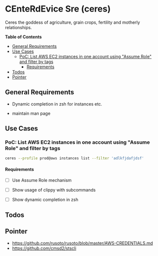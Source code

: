 # CEnteRdEvice Sre (ceres)

Ceres the goddess of agriculture, grain crops, fertility and motherly relationships.

<!-- START doctoc generated TOC please keep comment here to allow auto update -->
<!-- DON'T EDIT THIS SECTION, INSTEAD RE-RUN doctoc TO UPDATE -->
**Table of Contents**

- [General Requirements](#general-requirements)
- [Use Cases](#use-cases)
  - [PoC: List AWS EC2 instances in one account using "Assume Role" and filter by tags](#poc-list-aws-ec2-instances-in-one-account-using-assume-role-and-filter-by-tags)
    - [Requirements](#requirements)
- [Todos](#todos)
- [Pointer](#pointer)

<!-- END doctoc generated TOC please keep comment here to allow auto update -->

## General Requirements

* Dynamic completion in zsh for instances etc.

* maintain man page


## Use Cases

### PoC: List AWS EC2 instances in one account using "Assume Role" and filter by tags

```bash
ceres --profile prod@aws instances list --filter 'adlkfjdafjdsf'
```

#### Requirements

* [ ] Use Assume Role mechanism

* [ ] Show usage of clippy with subcommands

* [ ] Show dynamic completion in zsh


## Todos

## Pointer
* https://github.com/rusoto/rusoto/blob/master/AWS-CREDENTIALS.md
* https://github.com/cmsd2/stscli

